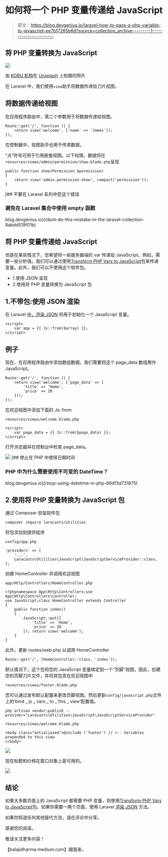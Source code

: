 # 如何将一个 PHP 变量传递给 JavaScript

> 原文：<https://blog.devgenius.io/laravel-how-to-pass-a-php-variable-to-javascript-ee7b17265b6d?source=collection_archive---------1----------------------->

## 将 PHP 变量转换为 JavaScript

![](img/484ad49baf99aee4d6c6aeada3706c2b.png)

由 [KOBU 机构](https://unsplash.com/@kobuagency?utm_source=medium&utm_medium=referral)在 [Unsplash](https://unsplash.com?utm_source=medium&utm_medium=referral) 上拍摄的照片

在 Laravel 中，我们使用`view`助手将数据传递给刀片视图。

## 将数据传递给视图

在应用程序路由中，第二个参数用于将数据传递给视图。

```
Route::get('/', function () {
    return view('welcome', ['name' => 'James']);
});
```

在控制器中，视图助手也用于传递数据。

“点”符号可用于引用嵌套视图。以下权限，数据将在`resources/views/admin/permission/show.blade.php`呈现

```
public function show(Permission $permission)
{
    return view('admin.permission.show', compact('permission'));
}
```

[](/dont-do-this-mistake-in-the-laravel-collection-8abdd519f01b) [## 不要在 Laravel 系列中犯这个错误

### 避免在 Laravel 集合中使用 empty 函数

blog.devgenius.io](/dont-do-this-mistake-in-the-laravel-collection-8abdd519f01b) 

## 将 PHP 变量传递给 JavaScript

但是在某些情况下，您希望将一些服务器端的 var 传递给 JavaScript。例如，需要一些分析值。我们可以通过使用[Transform PHP Vars to JavaScript](https://github.com/laracasts/PHP-Vars-To-Js-Transformer)包来传递变量。此外，我们可以不使用这个软件包。

*   1.使用 JSON 呈现
*   2.使用将 PHP 变量转换为 JavaScript 包

## 1.不带包:使用 JSON 渲染

在 Laravel [中，渲染 JSON](https://laravel.com/docs/9.x/blade#rendering-json) 将用于初始化一个 JavaScript 变量。

```
<script>
    var app = {{ Js::from($array) }};
</script>
```

## 例子

现在，在应用程序路由中添加数组数据。我们需要将这个 page_data 数组用作 JavaScript。

```
Route::get('/', function () {
    return view('welcome', ['page_data' => [
        'title' => 'Home',
        'price' => 20
    ]]);
});
```

在欢迎视图中添加下面的 Js::from

`resources/views/welcome.blade.php`

```
<script>
    var page_data = {{ Js::from($page_data) }};
</script>
```

打开浏览器并在控制台中检查 page_data。

![](img/75082d1e38ff1426b98aea61535be0af.png)[](/stop-using-datetime-in-php-66df3d731875) [## 停止在 PHP 中使用日期时间

### PHP 中为什么需要使用不可变的 DateTime？

blog.devgenius.io](/stop-using-datetime-in-php-66df3d731875) 

## 2.使用将 PHP 变量转换为 JavaScript 包

通过 Composer 安装软件包

```
composer require laracasts/utilities
```

将包添加到提供程序

`config/app.php`

```
'providers' => [
    '...',
    Laracasts\Utilities\JavaScript\JavaScriptServiceProvider::class,
];
```

创建 HomeController 并调用欢迎视图

`app/Http/Controllers/HomeController.php`

```
<?phpnamespace App\Http\Controllers;use App\Http\Controllers\Controller;
use JavaScript;class HomeController extends Controller
{
    public function index()
    {
        JavaScript::put([
            'title' => 'Home',
            'price' => 20
        ]); return view('welcome');
    }
}
```

此外，更新 routes/web.php 以调用 HomeController

```
Route::get('/', [HomeController::class, 'index']);
```

默认情况下，这个包将您的 JavaScript 变量绑定到一个“页脚”视图。因此，创建空的页脚刀片文件，并将其包含在欢迎视图中

`resources/views/footer.blade.php`

您可以通过发布默认配置来更改页脚视图。然后更新`config/javascript.php`文件上的‘bind _ js _ vars _ to _ this _ view’配置值。

```
php artisan vendor:publish --provider="Laracasts\Utilities\JavaScript\JavaScriptServiceProvider"
```

`resources/views/welcome.blade.php`

```
<body class="antialiased">@include ('footer') // <-- Variables prepended to this view
</body>
```

![](img/a401b78c65b7eab7fdedbfb6e68cee0c.png)

现在标题和价格在窗口对象上是可用的。

![](img/32043135d908bc1a8e083164f92c7562.png)

## 结论

如果大多数页面上的 JavaScript 都需要 PHP 变量，则使用[Transform PHP Vars to JavaScript](https://github.com/laracasts/PHP-Vars-To-Js-Transformer)包。如果你需要一两个页面，使用 Laravel [渲染 JSON](https://laravel.com/docs/9.x/blade#rendering-json) 方法。

如果你知道任何其他替代方法，请在评论中分享。

感谢您的阅读。

敬请关注更多内容！

【balajidharma.medium.com】跟我来[](https://balajidharma.medium.com/)*。*